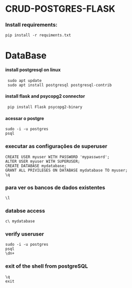 # CRUD-POSTGRES-FLASK


### Install requirements:
    pip install -r requiments.txt

# DataBase

#### install postgresql on linux
     sudo apt update
     sudo apt install postgresql postgresql-contrib

#### install flask and psycopg2 connector
     pip install Flask psycopg2-binary

#### acessar o postgre
    sudo -i -u postgres
    psql

### executar as configurações de superuser
    CREATE USER myuser WITH PASSWORD 'mypassword';
    ALTER USER myuser WITH SUPERUSER;
    CREATE DATABASE mydatabase;
    GRANT ALL PRIVILEGES ON DATABASE mydatabase TO myuser;
    \q

### para ver os bancos de dados existentes
    \l

### databse access
    c\ mydatabase

### verify useruser
    sudo -i -u postgres
    psql
    \dn+

### exit of the shell from postgreSQL
    \q
    exit
